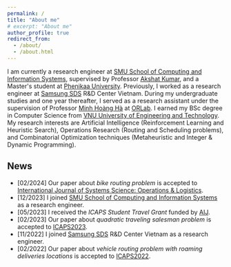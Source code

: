 ```yaml
---
permalink: /
title: "About me"
# excerpt: "About me"
author_profile: true
redirect_from: 
  - /about/
  - /about.html
---
```


I am currently a research engineer at [SMU School of Computing and Information Systems](https://computing.smu.edu.sg/), supervised by Professor [Akshat Kumar](http://www.mysmu.edu/faculty/akshatkumar/), and a Master's student at [Phenikaa University](https://phenikaa-uni.edu.vn/en). Previously, I worked as a research engineer at [Samsung SDS](https://www.samsungsds.com/vn/index.html) R&D Center Vietnam. During my undergraduate studies and one year thereafter, I served as a research assistant under the supervision of Professor [Minh Hoàng Hà](https://sites.google.com/view/minhhoangha/) at [ORLab](http://orlab.com.vn/). I earned my BSc degree in Computer Science from [VNU University of Engineering and Technology](https://uet.vnu.edu.vn/en/). My research interests are Artificial Intelligence (Reinforcement Learning and Heuristic Search), Operations Research (Routing and Scheduling problems),  and Combinatorial Optimization techniques (Metaheuristic and Integer & Dynamic Programming).
<!-- My current work focuses on studying Job Scheduling (Dispatching) Problems with HPC Applications in Cloud Computing Environments.  -->

## News  
* \[02/2024\] Our paper about *bike routing problem* is accepted to [International Journal of Systems Science: Operations & Logistics](https://www.tandfonline.com/journals/tsyb20/).
* \[12/2023\] I joined [SMU School of Computing and Information Systems](https://computing.smu.edu.sg/) as a research engineer.
* \[05/2023\] I received the *ICAPS Student Travel Grant* funded by [AIJ](https://www.sciencedirect.com/journal/artificial-intelligence).
* \[02/2023\] Our paper about *quadratic traveling salesman problem* is accepted to [ICAPS2023](https://icaps23.icaps-conference.org/).
* \[11/2022\] I joined [Samsung SDS](https://www.samsungsds.com/vn/index.html) R&D Center Vietnam as a research engineer.
* \[02/2022\] Our paper about *vehicle routing problem with roaming deliveries locations* is accepted to [ICAPS2022](https://icaps22.icaps-conference.org/).